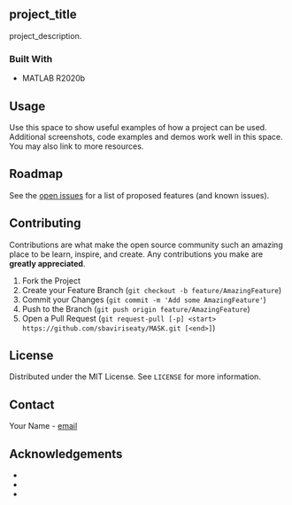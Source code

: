 <!-- ABOUT THE PROJECT -->
## project_title
project_description.


### Built With
* MATLAB R2020b


<!-- USAGE EXAMPLES -->
## Usage
Use this space to show useful examples of how a project can be used. Additional screenshots, code examples and demos work well in this space. You may also link to more resources.

<!-- ROADMAP -->
## Roadmap
See the [open issues](https://github.com/sbaviriseaty/MASK/issues) for a list of proposed features (and known issues).

<!-- CONTRIBUTING -->
## Contributing
Contributions are what make the open source community such an amazing place to be learn, inspire, and create. Any contributions you make are **greatly appreciated**.

1. Fork the Project
2. Create your Feature Branch (`git checkout -b feature/AmazingFeature`)
3. Commit your Changes (`git commit -m 'Add some AmazingFeature'`)
4. Push to the Branch (`git push origin feature/AmazingFeature`)
5. Open a Pull Request (`git request-pull [-p] <start> https://github.com/sbaviriseaty/MASK.git [<end>]`)

<!-- LICENSE -->
## License
Distributed under the MIT License. See `LICENSE` for more information.

<!-- CONTACT -->
## Contact
Your Name - [email](mailto:example@website.com)

<!-- ACKNOWLEDGEMENTS -->
## Acknowledgements
* []()
* []()
* []()